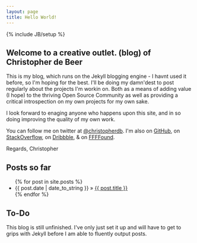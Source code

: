 ```yaml
---
layout: page
title: Hello World!
---
```

{% include JB/setup %}


## Welcome to a creative outlet. (blog) of Christopher de Beer

This is my blog, which runs on the Jekyll blogging engine - I havnt used it before, so I'm hoping for the best. I'll be doing my damn'dest to post regularly about the projects I'm workin on. Both as a means of adding value (I hope) to the thriving Open Source Community as well as providing a critical introspection on my own projects for my own sake.

I look forward to enaging anyone who happens upon this site, and in so doing improving the quality of my own work.

You can follow me on twitter at [@christopherdb](http://twitter.com/christopherdb). I'm also on [GitHub](http://github.com/christopherdebeer), on [StackOverflow](http://stackoverflow.com/users/371040/christopher), on [Dribbble](http://dribbble.com/christopherdebeer), &amp; on [FFFFound](http://ffffound.com/home/barumunk/found/).

Regards,
Christopher

    
## Posts so far

<ul class="posts">
  {% for post in site.posts %}
    <li><span>{{ post.date | date_to_string }}</span> &raquo; <a href="{{ BASE_PATH }}{{ post.url }}">{{ post.title }}</a></li>
  {% endfor %}
</ul>

## To-Do

This blog is still unfinished. I've only just set it up and will have to get to grips with Jekyll before I am able to fluently output posts. 

